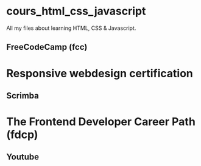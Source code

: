 # cours_html_css_javascript

All my files about learning HTML, CSS & Javascript.

## FreeCodeCamp (fcc)  
# Responsive webdesign certification  

## Scrimba  
# The Frontend Developer Career Path (fdcp)  

## Youtube  

